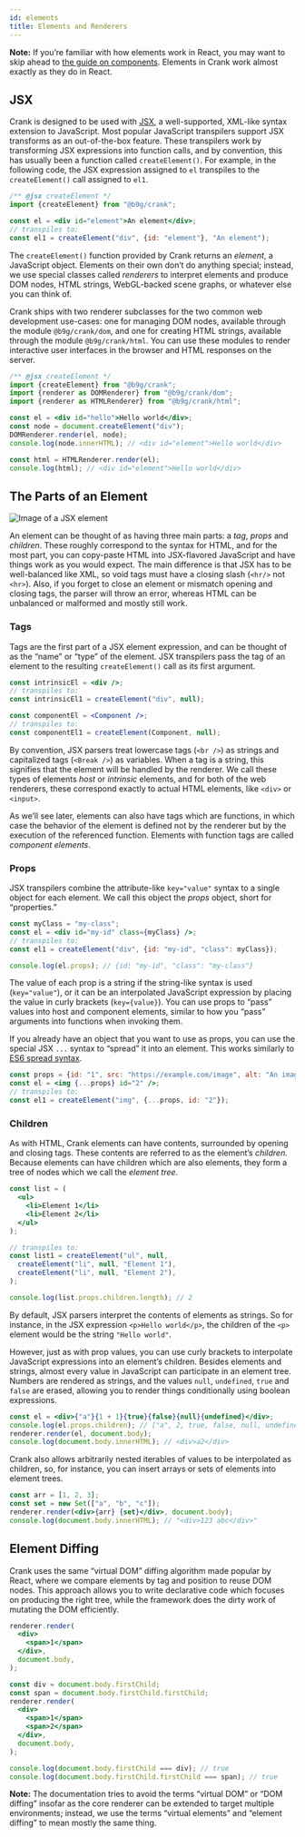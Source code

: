 ```yaml
---
id: elements
title: Elements and Renderers
---
```


**Note:** If you’re familiar with how elements work in React, you may want to skip ahead to [the guide on components](./components). Elements in Crank work almost exactly as they do in React.

## JSX

Crank is designed to be used with [JSX](https://facebook.github.io/jsx/), a well-supported, XML-like syntax extension to JavaScript. Most popular JavaScript transpilers support JSX transforms as an out-of-the-box feature. These transpilers work by transforming JSX expressions into function calls, and by convention, this has usually been a function called `createElement()`. For example, in the following code, the JSX expression assigned to `el` transpiles to the `createElement()` call assigned to `el1`.

```jsx
/** @jsx createElement */
import {createElement} from "@b9g/crank";

const el = <div id="element">An element</div>;
// transpiles to:
const el1 = createElement("div", {id: "element"}, "An element");
```

The `createElement()` function provided by Crank returns an *element*, a JavaScript object. Elements on their own don’t do anything special; instead, we use special classes called *renderers* to interpret elements and produce DOM nodes, HTML strings, WebGL-backed scene graphs, or whatever else you can think of.

Crank ships with two renderer subclasses for the two common web development use-cases: one for managing DOM nodes, available through the module `@b9g/crank/dom`, and one for creating HTML strings, available through the module `@b9g/crank/html`. You can use these modules to render interactive user interfaces in the browser and HTML responses on the server.

```jsx
/** @jsx createElement */
import {createElement} from "@b9g/crank";
import {renderer as DOMRenderer} from "@b9g/crank/dom";
import {renderer as HTMLRenderer} from "@b9g/crank/html";

const el = <div id="hello">Hello world</div>;
const node = document.createElement("div");
DOMRenderer.render(el, node);
console.log(node.innerHTML); // <div id="element">Hello world</div>

const html = HTMLRenderer.render(el);
console.log(html); // <div id="element">Hello world</div>
```

## The Parts of an Element

<!-- TODO: Make this a JSX element -->
![Image of a JSX element](../static/parts-of-jsx.svg)

An element can be thought of as having three main parts: a *tag*, *props* and *children*. These roughly correspond to the syntax for HTML, and for the most part, you can copy-paste HTML into JSX-flavored JavaScript and have things work as you would expect. The main difference is that JSX has to be well-balanced like XML, so void tags must have a closing slash (`<hr/>` not `<hr>`). Also, if you forget to close an element or mismatch opening and closing tags, the parser will throw an error, whereas HTML can be unbalanced or malformed and mostly still work.

### Tags
Tags are the first part of a JSX element expression, and can be thought of as the “name” or “type” of the element. JSX transpilers pass the tag of an element to the resulting `createElement()` call as its first argument.

```jsx
const intrinsicEl = <div />;
// transpiles to:
const intrinsicEl1 = createElement("div", null);

const componentEl = <Component />;
// transpiles to:
const componentEl1 = createElement(Component, null);
```

By convention, JSX parsers treat lowercase tags (`<br />`) as strings and capitalized tags (`<Break />`) as variables. When a tag is a string, this signifies that the element will be handled by the renderer. We call these types of elements *host* or *intrinsic* elements, and for both of the web renderers, these correspond exactly to actual HTML elements, like `<div>` or `<input>`.

As we’ll see later, elements can also have tags which are functions, in which case the behavior of the element is defined not by the renderer but by the execution of the referenced function. Elements with function tags are called *component elements*.

### Props
JSX transpilers combine the attribute-like `key="value"` syntax to a single object for each element. We call this object the *props* object, short for “properties.”

```jsx
const myClass = "my-class";
const el = <div id="my-id" class={myClass} />;
// transpiles to:
const el1 = createElement("div", {id: "my-id", "class": myClass});

console.log(el.props); // {id: "my-id", "class": "my-class"}
```

The value of each prop is a string if the string-like syntax is used (`key="value"`), or it can be an interpolated JavaScript expression by placing the value in curly brackets (`key={value}`). You can use props to “pass” values into host and component elements, similar to how you “pass” arguments into functions when invoking them.

If you already have an object that you want to use as props, you can use the special JSX `...` syntax to “spread” it into an element. This works similarly to [ES6 spread syntax](https://developer.mozilla.org/en-US/docs/Web/JavaScript/Reference/Operators/Spread_syntax).

```jsx
const props = {id: "1", src: "https://example.com/image", alt: "An image"};
const el = <img {...props} id="2" />;
// transpiles to:
const el1 = createElement("img", {...props, id: "2"});
```

### Children
As with HTML, Crank elements can have contents, surrounded by opening and closing tags. These contents are referred to as the element’s *children.* Because elements can have children which are also elements, they form a tree of nodes which we call the *element tree*.

```jsx
const list = (
  <ul>
    <li>Element 1</li>
    <li>Element 2</li>
  </ul>
);

// transpiles to:
const list1 = createElement("ul", null,
  createElement("li", null, "Element 1"),
  createElement("li", null, "Element 2"),
);

console.log(list.props.children.length); // 2
```

By default, JSX parsers interpret the contents of elements as strings. So for instance, in the JSX expression `<p>Hello world</p>`, the children of the `<p>` element would be the string `"Hello world"`.

However, just as with prop values, you can use curly brackets to interpolate JavaScript expressions into an element’s children. Besides elements and strings, almost every value in JavaScript can participate in an element tree. Numbers are rendered as strings, and the values `null`, `undefined`, `true` and `false` are erased, allowing you to render things conditionally using boolean expressions.

```jsx
const el = <div>{"a"}{1 + 1}{true}{false}{null}{undefined}</div>;
console.log(el.props.children); // ["a", 2, true, false, null, undefined]
renderer.render(el, document.body);
console.log(document.body.innerHTML); // <div>a2</div>
```

Crank also allows arbitrarily nested iterables of values to be interpolated as children, so, for instance, you can insert arrays or sets of elements into element trees.

```jsx
const arr = [1, 2, 3];
const set = new Set(["a", "b", "c"]);
renderer.render(<div>{arr} {set}</div>, document.body);
console.log(document.body.innerHTML); // "<div>123 abc</div>"
```

## Element Diffing
Crank uses the same “virtual DOM” diffing algorithm made popular by React, where we compare elements by tag and position to reuse DOM nodes. This approach allows you to write declarative code which focuses on producing the right tree, while the framework does the dirty work of mutating the DOM efficiently.

```jsx
renderer.render(
  <div>
    <span>1</span>
  </div>,
  document.body,
);

const div = document.body.firstChild;
const span = document.body.firstChild.firstChild;
renderer.render(
  <div>
    <span>1</span>
    <span>2</span>
  </div>,
  document.body,
);

console.log(document.body.firstChild === div); // true
console.log(document.body.firstChild.firstChild === span); // true
```

**Note:** The documentation tries to avoid the terms “virtual DOM” or “DOM diffing” insofar as the core renderer can be extended to target multiple environments; instead, we use the terms “virtual elements” and “element diffing” to mean mostly the same thing.
